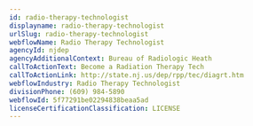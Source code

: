 ```yaml
---
id: radio-therapy-technologist
displayname: radio-therapy-technologist
urlSlug: radio-therapy-technologist
webflowName: Radio Therapy Technologist
agencyId: njdep
agencyAdditionalContext: Bureau of Radiologic Heath
callToActionText: Become a Radiation Therapy Tech
callToActionLink: http://state.nj.us/dep/rpp/tec/diagrt.htm
webflowIndustry: Radio Therapy Technologist
divisionPhone: (609) 984-5890
webflowId: 5f77291be02294838beaa5ad
licenseCertificationClassification: LICENSE
---
```

